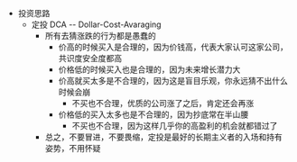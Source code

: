 - 投资思路
  - 定投 DCA -- Dollar-Cost-Avaraging
    - 所有去猜涨跌的行为都是愚蠢的
      - 价高的时候买入是合理的，因为价钱高，代表大家认可这家公司，共识度安全度都高
      - 价格低的时候买入也是合理的，因为未来增长潜力大
      - 价高就买太多是不合理的，因为这是盲目乐观，你永远猜不出什么时候会崩
        - 不买也不合理，优质的公司涨了之后，肯定还会再涨
      - 价格低的买入太多也是不合理的，因为抄底常在半山腰
        - 不买也不合理，因为这样几乎你的高盈利的机会就都错过了
    - 总之，不要冒进，不要畏缩，定投是最好的长期主义者的入场和持有姿势，不用怀疑
